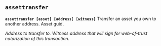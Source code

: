 ## **`assettransfer`**

**`assettransfer [asset] [address] [witness]`**
Transfer an asset you own to another address.
<asset> Asset guid.
<address> Address to transfer to.
<witness> Witness address that will sign for web-of-trust notarization of this transaction.
